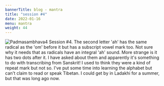 ```yaml
---
bannerTitle: blog - mantra
title: "session #4"
date: 2022-01-16
menu: mantra
weight: 44
---
```



![Padmasambhava4](/images/mani/padmasambhava/ps04.jpg)  Session #4. The second
letter 'ah' has the same radical as the 'om' before it but has a subscript
vowel mark too. Not sure why it needs that as radicals have an integral 'ah'
sound. More strange is it has two dots after it. I have asked about them and
apparently it's something to do with transcribing from Sanskrit! I used to
think they were a kind of repeat mark but not so. I've put some time into
learning the alphabet but can't claim to read or speak Tibetan. I could get by
in Ladakhi for a summer, but that was long ago now.

